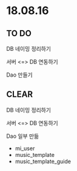 # 18.08.16

## TO DO

DB 네이밍 정리하기

서버 &lt;=&gt; DB 연동하기

Dao 만들기

## CLEAR

DB 네이밍 정리하기

서버 &lt;=&gt; DB 연동하기

Dao 일부 만듦

* mi\_user
* music\_template
* music\_template\_guide

